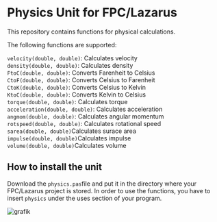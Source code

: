 # Physics Unit for FPC/Lazarus

This repository contains functions for physical calculations.

The following functions are supported:

`velocity(double, double)`: Calculates velocity<br>
`density(double, double)`: Calculates density<br>
`FtoC(double, double)`: Converts Farenheit to Celsius<br>
`CtoF(double, double)`: Converts Celsius to Farenheit<br>
`CtoK(double, double)`: Converts Celsius to Kelvin<br>
`KtoC(double, double)`: Converts Kelvin to Celsius<br>
`torque(double, double)`: Calculates torque<br>
`acceleration(double, double)`: Calculates acceleration<br>
`angmom(double, double)`: Calculates angular momentum<br>
`rotspeed(double, double)`: Calculates rotational speed<br>
`sarea(double, double)`Calculates surace area<br>
`impulse(double, double)`Calculates impulse<br>
`volume(double, double)`Calculates volume<br>

## How to install the unit

Download the `physics.pas`file and put it in the directory where your FPC/Lazarus project is stored. In order to use the functions, you have to insert `physics` under the uses section of your program.

![grafik](https://github.com/Comedy2006/FPC_PhysicsUnit/assets/83441224/684f0703-6b7d-4618-93c1-3c7dc697d3a5)
